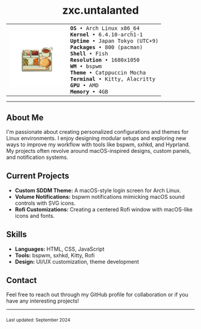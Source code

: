 <h1 align="center">zxc.untalanted</h1>

<table align="center">
  <tr>
    <td>
      <img src="https://github.com/Zyphorus/Zyphorus/blob/main/%E3%82%B3%E3%83%BC%E3%83%92%E3%83%BC%E3%81%A8%E5%A1%A9.png" alt="Profile Photo" width="150" height="150">
    </td>
    <td>
      <samp>
        <b>OS</b>         • Arch Linux x86_64<br>
        <b>Kernel</b>     • 6.4.10-arch1-1<br>
        <b>Uptime</b>     • Japan Tokyo (UTC+9)<br>
        <b>Packages</b>   • 800 (pacman)<br>
        <b>Shell</b>      • Fish<br>
        <b>Resolution</b> • 1680x1050<br>
        <b>WM</b>         • bspwm<br>
        <b>Theme</b>      • Catppuccin Mocha<br>
        <b>Terminal</b>   • Kitty, Alacritty<br>
        <b>GPU</b>        • AMD<br>
        <b>Memory</b>     • 4GB<br>
      </samp>
    </td>
  </tr>
</table>

---

## About Me
I'm passionate about creating personalized configurations and themes for Linux environments. I enjoy designing modular setups and exploring new ways to improve my workflow with tools like bspwm, sxhkd, and Hyprland. My projects often revolve around macOS-inspired designs, custom panels, and notification systems.

## Current Projects
- **Custom SDDM Theme:** A macOS-style login screen for Arch Linux.
- **Volume Notifications:** bspwm notifications mimicking macOS sound controls with SVG icons.
- **Rofi Customizations:** Creating a centered Rofi window with macOS-like icons and fonts.

## Skills
- **Languages:** HTML, CSS, JavaScript
- **Tools:** bspwm, sxhkd, Kitty, Rofi
- **Design:** UI/UX customization, theme development

## Contact
Feel free to reach out through my GitHub profile for collaboration or if you have any interesting projects!

---

<sub>Last updated: September 2024</sub>